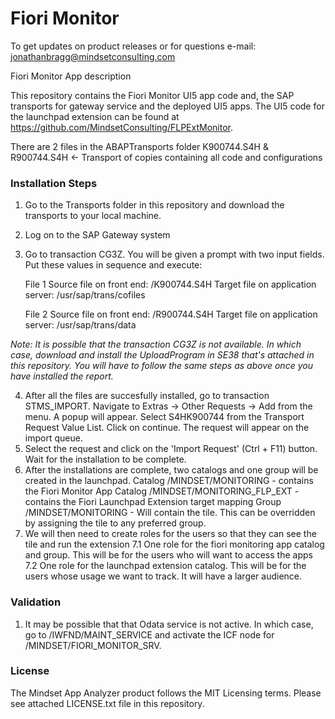 # Fiori Monitor

To get updates on product releases or for questions e-mail: jonathanbragg@mindsetconsulting.com  

Fiori Monitor App description

This repository contains the Fiori Monitor UI5 app code and, the SAP transports for gateway service and the deployed UI5 apps. The UI5 code for the launchpad extension can be found at https://github.com/MindsetConsulting/FLPExtMonitor.

There are 2 files in the ABAPTransports folder
K900744.S4H & R900744.S4H <- Transport of copies containing all code and configurations


### Installation Steps
1.  Go to the Transports folder in this repository and download the transports to your local machine.
2.  Log on to the SAP Gateway system
3.  Go to transaction CG3Z. You will be given a prompt with two input fields. Put these values in sequence and execute:
    
    File 1
    Source file on front end: <File path in your local machine>/K900744.S4H
    Target file on application server: /usr/sap/trans/cofiles
    
    File 2
    Source file on front end: <File path in your local machine>/R900744.S4H
    Target file on application server: /usr/sap/trans/data
  
 
 *Note: It is possible that the transaction CG3Z is not available. In which case, download and install the UploadProgram in SE38 that's attached in this repository. You will have to follow the same steps as above once you have installed the report.*
 
 4. After all the files are succesfully installed, go to transaction STMS_IMPORT. Navigate to Extras -> Other Requests -> Add from the menu. A popup will appear. Select S4HK900744 from the Transport Request Value List. Click on continue. The request will appear on the import queue. 
 5. Select the request and click on the 'Import Request' (Ctrl + F11) button. Wait for the installation to be complete. 
 6. After the installations are complete, two catalogs and one group will be created in the launchpad. 
    Catalog /MINDSET/MONITORING - contains the Fiori Monitor App
    Catalog /MINDSET/MONITORING_FLP_EXT - contains the Fiori Launchpad Extension target mapping
    Group /MINDSET/MONITORING - Will contain the tile. This can be overridden by assigning the tile to any preferred group.
 7. We will then need to create roles for the users so that they can see the tile and run the extension
    7.1 One role for the fiori monitoring app catalog and group. This will be for the users who will want to access the apps
    7.2 One role for the launchpad extension catalog. This will be for the users whose usage we want to track. It will have a larger audience.
 
 ### Validation 
 1. It may be possible that that Odata service is not active. In which case, go to /IWFND/MAINT_SERVICE and activate the ICF node for /MINDSET/FIORI_MONITOR_SRV.
 
 ### License
 The Mindset App Analyzer product follows the MIT Licensing terms.  Please see attached LICENSE.txt file in this repository.

